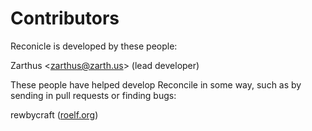 Contributors
============

Reconicle is developed by these people:  

Zarthus \<zarthus@zarth.us\> (lead developer)  


These people have helped develop Reconcile in some way, such as by sending in pull requests or finding bugs:  

rewbycraft ([roelf.org](http://roelf.org))  
